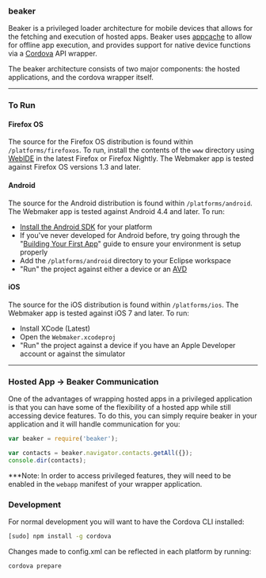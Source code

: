 ### beaker

Beaker is a privileged loader architecture for mobile devices that allows for the fetching and execution of hosted apps. Beaker uses [appcache](https://developer.mozilla.org/en-US/docs/Web/HTML/Using_the_application_cache) to allow for offline app execution, and provides support for native device functions via a [Cordova](http://cordova.apache.org/) API wrapper.

The beaker architecture consists of two major components: the hosted applications, and the cordova wrapper itself.

---

### To Run

#### Firefox OS
The source for the Firefox OS distribution is found within `/platforms/firefoxos`. To run, install the contents of the `www` directory using [WebIDE](https://developer.mozilla.org/en-US/docs/Tools/WebIDE) in the latest Firefox or Firefox Nightly. The Webmaker app is tested against Firefox OS versions 1.3 and later.

#### Android
The source for the Android distribution is found within `/platforms/android`. The Webmaker app is tested against Android 4.4 and later. To run:
- [Install the Android SDK](https://developer.android.com/sdk) for your platform
- If you've never developed for Android before, try going through the "[Building Your First App](https://developer.android.com/training/basics/firstapp/index.html)" guide to ensure your environment is setup properly
- Add the `/platforms/android` directory to your Eclipse workspace
- "Run" the project against either a device or an [AVD](https://developer.android.com/tools/devices/)

#### iOS
The source for the iOS distribution is found within `/platforms/ios`. The Webmaker app is tested against iOS 7 and later. To run:
- Install XCode (Latest)
- Open the `Webmaker.xcodeproj` 
- "Run" the project against a device if you have an Apple Developer account or against the simulator

---

### Hosted App -> Beaker Communication
One of the advantages of wrapping hosted apps in a privileged application is that you can have some of the flexibility of a hosted app while still accessing device features. To do this, you can simply require beaker in your application  and it will handle communication for you:

```js
var beaker = require('beaker');

var contacts = beaker.navigator.contacts.getAll({});
console.dir(contacts);
```

***Note: In order to access privileged features, they will need to be enabled in the `webapp` manifest of your wrapper application. 

### Development
For normal development you will want to have the Cordova CLI installed:
```bash
[sudo] npm install -g cordova
```

Changes made to config.xml can be reflected in each platform by running:
```bash
cordova prepare
```
